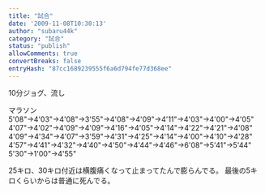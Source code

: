 ```yaml
---
title: "試合"
date: '2009-11-08T10:30:13'
author: "subaru44k"
category: "試合"
status: "publish"
allowComments: true
convertBreaks: false
entryHash: "87cc1689239555f6a6d794fe77d368ee"
---
```

10分ジョグ、流し

マラソン
5'08"→4'03"→4'08"→3'55"→4'08"→4'09"→4'11"→4'03"→4'00"→4'05"
4'07"→4'02"→4'09"→4'09"→4'16"→4'05"→4'14"→4'22"→4'21"→4'08"
4'09"→4'34"→4'07"→3'59"→4'31"→4'25"→4'14"→4'00"→4'10"→4'28"
4'57"→4'41"→4'32"→4'40"→4'50"→4'44"→4'46"→6'08"→5'41"→5'44"
5'30"→1'00"→4'55"

25キロ、30キロ付近は横腹痛くなって止まってたんで膨らんでる。
最後の5キロくらいからは普通に死んでる。
